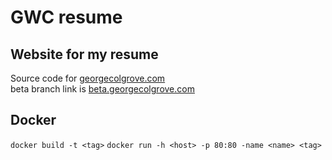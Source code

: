 # GWC resume

## Website for my resume

Source code for <a href="http://www.georgecolgrove.com/" >georgecolgrove.com</a><br/>
beta branch link is <a href="http://beta.georgecolgrove.com/" >beta.georgecolgrove.com</a>

## Docker
`docker build -t <tag>`
`docker run -h <host> -p 80:80 -name <name> <tag>` 